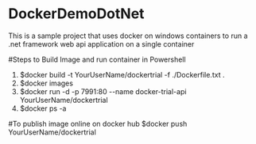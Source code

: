 # DockerDemoDotNet
This is a sample project that uses docker on windows containers to run a .net framework web api application on a single container

#Steps to Build Image and run container in Powershell
1) $docker build -t YourUserName/dockertrial -f ./Dockerfile.txt .
2) $docker images
3) $docker run -d -p 7991:80 --name docker-trial-api YourUserName/dockertrial
4) $docker ps -a

#To publish image online on docker hub
$docker push YourUserName/dockertrial
